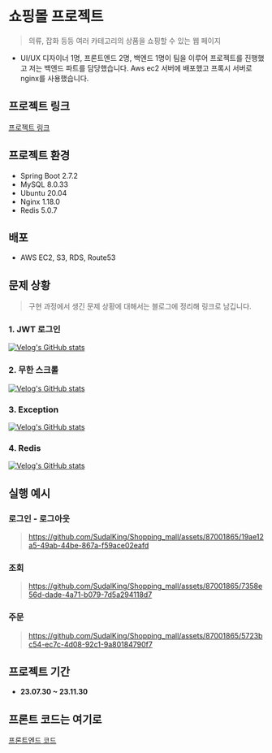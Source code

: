 <div>
  
# 쇼핑몰 프로젝트 
> 의류, 잡화 등등 여러 카테고리의 상품을 쇼핑할 수 있는 웹 페이지
 * UI/UX 디자이너 1명, 프론트엔드 2명, 백엔드 1명이 팀을 이루어 프로젝트를 진행했고 저는 백엔드 파트를 담당했습니다. Aws ec2 서버에 배포했고 프록시 서버로 nginx를 사용했습니다.

## 프로젝트 링크
  [프로젝트 링크](https://orday.vercel.app/)

## 프로젝트 환경
  * Spring Boot 2.7.2
  * MySQL 8.0.33
  * Ubuntu 20.04
  * Nginx 1.18.0
  * Redis 5.0.7

## 배포
  * AWS EC2, S3, RDS, Route53

## 문제 상황
> 구현 과정에서 생긴 문제 상황에 대해서는 블로그에 정리해 링크로 남깁니다.

### 1. JWT 로그인
 [![Velog's GitHub stats](https://velog-readme-stats.vercel.app/api?name=ss412&slug=Spring-Security-JWT-로그인)](https://velog.io/@ss412/Spring-Security-JWT-%EB%A1%9C%EA%B7%B8%EC%9D%B8)


### 2. 무한 스크롤
 [![Velog's GitHub stats](https://velog-readme-stats.vercel.app/api?name=ss412&slug=무한-스크롤)](https://velog.io/@ss412/%EB%AC%B4%ED%95%9C-%EC%8A%A4%ED%81%AC%EB%A1%A4)


### 3. Exception
 [![Velog's GitHub stats](https://velog-readme-stats.vercel.app/api?name=ss412&slug=Exception)](https://velog.io/@ss412/Exception)
 

### 4. Redis
 [![Velog's GitHub stats](https://velog-readme-stats.vercel.app/api?name=ss412&slug=Redis-도입)](https://velog.io/@ss412/Redis-%EB%8F%84%EC%9E%85)
 

## 실행 예시

### 로그인 - 로그아웃

 > https://github.com/SudalKing/Shopping_mall/assets/87001865/19ae12a5-49ab-44be-867a-f59ace02eafd


### 조회

 > https://github.com/SudalKing/Shopping_mall/assets/87001865/7358e56d-dade-4a71-b079-7d5a294118d7


### 주문

 > https://github.com/SudalKing/Shopping_mall/assets/87001865/5723bc54-ec7c-4d08-92c1-9a80184790f7


## 프로젝트 기간
* __23.07.30 ~ 23.11.30__

## 프론트 코드는 여기로
 
 [프론트엔드 코드](https://github.com/imdaxsz/orday-front-end)

</div>
